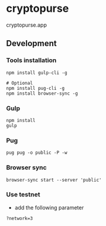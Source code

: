 # cryptopurse
cryptopurse.app

## Development
### Tools installation
```
npm install gulp-cli -g

# Optional
npm install pug-cli -g
npm install browser-sync -g
```

### Gulp
```
npm install
gulp
```

### Pug
```
pug pug -o public -P -w
```

### Browser sync
```
browser-sync start --server 'public'
```

### Use testnet
- add the following parameter

```
?network=3
```
